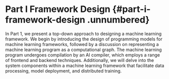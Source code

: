 # Part I Framework Design {#part-i-framework-design .unnumbered}

In Part 1, we present a top-down approach to designing a machine
learning framework. We begin by introducing the design of programming
models for machine learning frameworks, followed by a discussion on
representing a machine learning program as a computational graph. The
machine learning program undergoes compilation by an AI compiler, which
employs a range of frontend and backend techniques. Additionally, we
will delve into the system components within a machine learning
framework that facilitate data processing, model deployment, and
distributed training.

